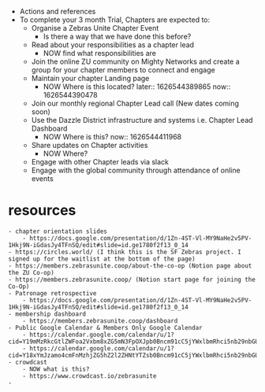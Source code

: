 - Actions and references
- To complete your 3 month Trial, Chapters are expected to:
	- Organise a Zebras Unite Chapter Event
		- Is there a way that we have done this before?
	- Read about your responsibilities as a chapter lead
		- NOW find what responsibilities are
	- Join the online ZU community on Mighty Networks and create a group for your chapter members to connect and engage
	- Maintain your chapter Landing page
		- NOW Where is this located?
		  later:: 1626544389865
		  now:: 1626544390478
	- Join our monthly regional Chapter Lead call (New dates coming soon)
	- Use the Dazzle District infrastructure and systems i.e. Chapter Lead Dashboard
		- NOW Where is this?
		  now:: 1626544411968
	- Share updates on Chapter activities
		- NOW Where?
	- Engage with other Chapter leads via slack
	- Engage with the global community through attendance of online events
# resources
	- chapter orientation slides
		- https://docs.google.com/presentation/d/1Zn-4ST-Vl-MY9NaHe2v5PV-1Hkj9N-iGdasJy4TFnSQ/edit#slide=id.ge1780f2f13_0_14
	- https://circles.world/ (I think this is the SF Zebras project. I signed up for the waitlist at the bottom of the page)
	- https://members.zebrasunite.coop/about-the-co-op (Notion page about the ZU Co-op)
	- https://members.zebrasunite.coop/ (Notion start page for joining the Co-Op)
	- Patronage retrospective
		- https://docs.google.com/presentation/d/1Zn-4ST-Vl-MY9NaHe2v5PV-1Hkj9N-iGdasJy4TFnSQ/edit#slide=id.ge1780f2f13_0_14
	- membership dashboard
		- https://members.zebrasunite.coop/dashboard
	- Public Google Calendar & Members Only Google Calendar
		- https://calendar.google.com/calendar/u/1?cid=Y19mMzRkcGtlZWFoa2Vxbm8xZG5mN3FpOXJpb0Bncm91cC5jYWxlbmRhci5nb29nbGUuY29t
		- https://calendar.google.com/calendar/u/1?cid=Y18xYmJzamo4cmFnMzhjZG5hZ2l2ZHNtYTZsb0Bncm91cC5jYWxlbmRhci5nb29nbGUuY29t
	- crowdcast
		- NOW what is this?
		- https://www.crowdcast.io/zebrasunite
	-
